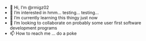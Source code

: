 - 👋 Hi, I’m @rmigz02
- 👀 I’m interested in hmm... testing... testing...
- 🌱 I’m currently learning this thingy just now
- 💞️ I’m looking to collaborate on probably some user first software development programs
- 📫 How to reach me ... do a poke

<!---
rmigz02/rmigz02 is a ✨ special ✨ repository because its `README.md` (this file) appears on your GitHub profile.
You can click the Preview link to take a look at your changes.
--->

